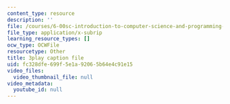 ```yaml
---
content_type: resource
description: ''
file: /courses/6-00sc-introduction-to-computer-science-and-programming-spring-2011/fc328dfe699f5e1a92065b64e4c91e15_miw2CiKp1r0.vtt
file_type: application/x-subrip
learning_resource_types: []
ocw_type: OCWFile
resourcetype: Other
title: 3play caption file
uid: fc328dfe-699f-5e1a-9206-5b64e4c91e15
video_files:
  video_thumbnail_file: null
video_metadata:
  youtube_id: null
---
```

